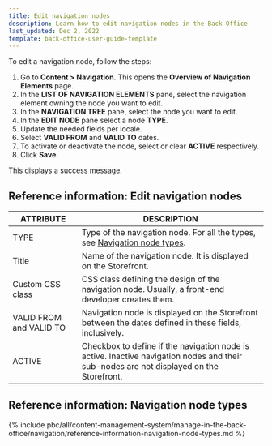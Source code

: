 ```yaml
---
title: Edit navigation nodes
description: Learn how to edit navigation nodes in the Back Office
last_updated: Dec 2, 2022
template: back-office-user-guide-template
---
```


To edit a navigation node, follow the steps:

1. Go to **Content&nbsp;<span aria-label="and then">></span> Navigation**.
  This opens the **Overview of Navigation Elements** page.
2. In the **LIST OF NAVIGATION ELEMENTS** pane, select the navigation element owning the node you want to edit.
3. In the **NAVIGATION TREE** pane, select the node you want to edit.
4. In the **EDIT NODE** pane select a node **TYPE**.
5. Update the needed fields per locale.
6. Select **VALID FROM** and **VALID TO** dates.
7. To activate or deactivate the node, select or clear **ACTIVE** respectively.
4. Click **Save**.

This displays a success message.

## Reference information: Edit navigation nodes

| ATTRIBUTE | DESCRIPTION |
| --- | --- |
| TYPE | Type of the navigation node. For all the types, see [Navigation node types](#reference-information-navigation-node-types). |
| Title | Name of the navigation node. It is displayed on the Storefront. |
| Custom CSS class | CSS class defining the design of the navigation node. Usually, a front-end developer creates them. |
| VALID FROM and VALID TO | Navigation node is displayed on the Storefront between the dates defined in these fields, inclusively. |
| ACTIVE | Checkbox to define if the navigation node is active. Inactive navigation nodes and their sub-nodes are not displayed on the Storefront.  |

## Reference information: Navigation node types

{% include pbc/all/content-management-system/manage-in-the-back-office/navigation/reference-information-navigation-node-types.md %} <!-- To edit, see /_includes/pbc/all/content-management-system/manage-in-the-back-office/navigation/reference-information-navigation-node-types.md -->
